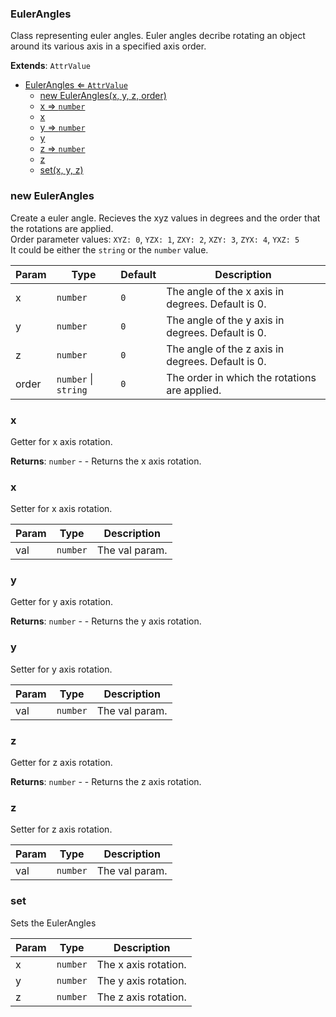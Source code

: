 <a name="EulerAngles"></a>

### EulerAngles 
Class representing euler angles. Euler angles decribe rotating an object
around its various axis in a specified axis order.


**Extends**: <code>AttrValue</code>  

* [EulerAngles ⇐ <code>AttrValue</code>](#EulerAngles)
    * [new EulerAngles(x, y, z, order)](#new-EulerAngles)
    * [x ⇒ <code>number</code>](#x)
    * [x](#x)
    * [y ⇒ <code>number</code>](#y)
    * [y](#y)
    * [z ⇒ <code>number</code>](#z)
    * [z](#z)
    * [set(x, y, z)](#set)

<a name="new_EulerAngles_new"></a>

### new EulerAngles
Create a euler angle. Recieves the xyz values in degrees and the order that the rotations are applied.
<br>
Order parameter values: `XYZ: 0`, `YZX: 1`, `ZXY: 2`, `XZY: 3`, `ZYX: 4`, `YXZ: 5`
<br>
It could be either the `string` or the `number` value.


| Param | Type | Default | Description |
| --- | --- | --- | --- |
| x | <code>number</code> | <code>0</code> | The angle of the x axis in degrees. Default is 0. |
| y | <code>number</code> | <code>0</code> | The angle of the y axis in degrees. Default is 0. |
| z | <code>number</code> | <code>0</code> | The angle of the z axis in degrees. Default is 0. |
| order | <code>number</code> \| <code>string</code> | <code>0</code> | The order in which the rotations are applied. |

<a name="EulerAngles+x"></a>

### x 
Getter for x axis rotation.


**Returns**: <code>number</code> - - Returns the x axis rotation.  
<a name="EulerAngles+x"></a>

### x
Setter for x axis rotation.



| Param | Type | Description |
| --- | --- | --- |
| val | <code>number</code> | The val param. |

<a name="EulerAngles+y"></a>

### y 
Getter for y axis rotation.


**Returns**: <code>number</code> - - Returns the y axis rotation.  
<a name="EulerAngles+y"></a>

### y
Setter for y axis rotation.



| Param | Type | Description |
| --- | --- | --- |
| val | <code>number</code> | The val param. |

<a name="EulerAngles+z"></a>

### z 
Getter for z axis rotation.


**Returns**: <code>number</code> - - Returns the z axis rotation.  
<a name="EulerAngles+z"></a>

### z
Setter for z axis rotation.



| Param | Type | Description |
| --- | --- | --- |
| val | <code>number</code> | The val param. |

<a name="EulerAngles+set"></a>

### set
Sets the EulerAngles



| Param | Type | Description |
| --- | --- | --- |
| x | <code>number</code> | The x axis rotation. |
| y | <code>number</code> | The y axis rotation. |
| z | <code>number</code> | The z axis rotation. |

